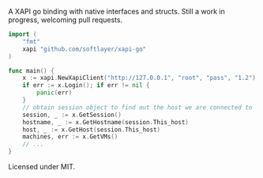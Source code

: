 A XAPI go binding with native interfaces and structs.  Still a work in progress, welcoming pull requests.

```go
import (
    "fmt"
    xapi "github.com/softlayer/xapi-go"
)

func main() {
    x := xapi.NewXapiClient("http://127.0.0.1", "root", "pass", "1.2")
    if err := x.Login(); if err != nil {
        panic(err)
    }
    // obtain session object to find out the host we are connected to
    session, _ := x.GetSession()
    hostname, _ := x.GetHostname(session.This_host)
    host, _ := x.GetHost(session.This_host)
    machines, err := x.GetVMs()
    // ...
}
```

Licensed under MIT.
